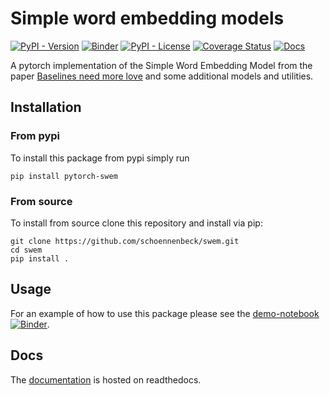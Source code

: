 # Simple word embedding models

[![PyPI - Version](https://img.shields.io/pypi/v/pytorch-swem)](https://pypi.org/project/pytorch-swem/)
[![Binder](https://mybinder.org/badge_logo.svg)](https://mybinder.org/v2/gh/mvonpapen/swem/main?labpath=docs%2Fsource%2Fusage%2FDemo.ipynb)
[![PyPI - License](https://img.shields.io/pypi/l/pytorch-swem)](https://github.com/schoennenbeck/swem/blob/main/LICENSE)
[![Coverage Status](https://coveralls.io/repos/github/schoennenbeck/swem/badge.svg)](https://coveralls.io/github/schoennenbeck/swem)
[![Docs](https://readthedocs.org/projects/pytorch-swem/badge/?version=latest)](https://pytorch-swem.readthedocs.io/)

A pytorch implementation of the Simple Word Embedding Model from the paper [Baselines need more love](https://arxiv.org/abs/1808.09843) and some additional models and utilities.

## Installation

### From pypi

To install this package from pypi simply run

```
pip install pytorch-swem
```

### From source

To install from source clone this repository and install via pip:

```
git clone https://github.com/schoennenbeck/swem.git
cd swem
pip install .
```

## Usage

For an example of how to use this package please see the [demo-notebook](https://github.com/schoennenbeck/swem/blob/main/docs/source/usage/Demo.ipynb) [![Binder](https://mybinder.org/badge_logo.svg)](https://mybinder.org/v2/gh/mvonpapen/swem/main?labpath=docs%2Fsource%2Fusage%2FDemo.ipynb).

## Docs

The [documentation](https://pytorch-swem.readthedocs.io/) is hosted on readthedocs.
